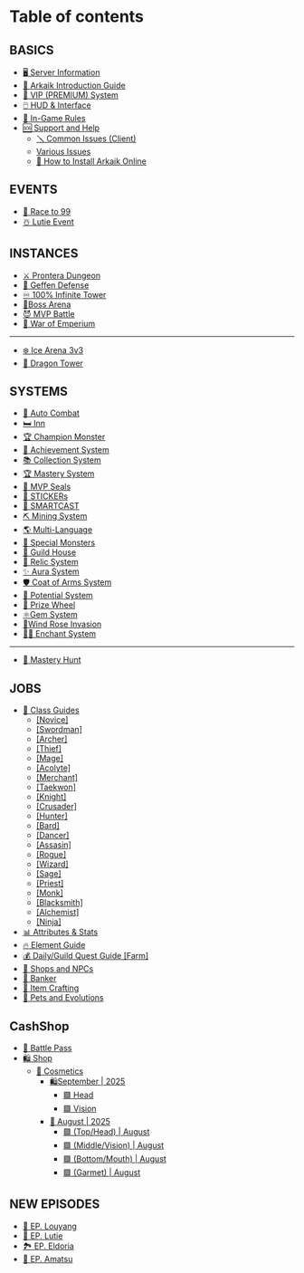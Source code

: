 # Table of contents

## BASICS

* [🖥️ Server Information](README.md)
* [📘 Arkaik Introduction Guide](basics/arkaik-introduction-guide.md)
* [👑 VIP (PREMIUM) System](basics/vip-premium-system.md)
* [🖱️ HUD & Interface](basics/hud-and-interface.md)
* [📜 In-Game Rules](basics/in-game-rules.md)
* [🆘 Support and Help](basics/support-and-help/README.md)
  * [🪛 Common Issues (Client)](basics/support-and-help/common-issues-client-problemas-comuns-client.md)
  * [Various Issues](basics/support-and-help/various-issues.md)
  * [🚧 How to Install Arkaik Online](basics/support-and-help/how-to-install-arkaik-online.md)

## EVENTS

* [🏇 Race to 99](events/waiting-event-asian.md)
* [☃️ Lutie Event](events/lutie-event.md)

## INSTANCES

* [⚔️ Prontera Dungeon](instances/prontera-dungeon.md)
* [🏹 Geffen Defense](instances/geffen-defense.md)
* [♾️ 100% Infinite Tower](instances/100-infinite-tower.md)
* [🐲Boss Arena](instances/boss-arena.md)
* [😈 MVP Battle](instances/mvp-battle.md)
* [🔶 War of Emperium](instances/war-of-emperium.md)

***

* [❄️ Ice Arena 3v3](ice-arena-3v3.md)
* [🏰 Dragon Tower](dragon-tower.md)

## SYSTEMS

* [🤖 Auto Combat](systems/auto-combat.md)
* [🛏️ Inn](systems/inn.md)
* [🏆 Champion Monster](systems/champion-monster.md)
* [🥇 Achievement System](systems/achievement-system.md)
* [📚 Collection System](systems/collection-system.md)
* [🏆 Mastery System](systems/mastery-system.md)
* [💎 MVP Seals](systems/mvp-seals.md)
* [🎨 STICKERs](systems/stickers.md)
* [🧠 SMARTCAST](systems/smartcast.md)
* [⛏️ Mining System](systems/mining-system.md)
* [🌎 Multi-Language](systems/multi-language.md)
* [👾 Special Monsters](systems/special-monsters.md)
* [🏰 Guild House](systems/guild-house.md)
* [📜 Relic System](systems/relic-system.md)
* [✨ Aura System](systems/aura-system.md)
* [🛡️ Coat of Arms System](systems/coat-of-arms-system.md)
* [💪 Potential System](systems/potential-system.md)
* [🎰 Prize Wheel](systems/prize-wheel.md)
* [⚛️Gem System](systems/gem-system.md)
* [🌹Wind Rose Invasion](systems/wind-rose-invasion.md)
* [🧙‍♂️ Enchant System](systems/enchant-system.md)

***

* [🏹 Mastery Hunt](mastery-hunt.md)

## JOBS

* [📗 Class Guides](jobs/class-guides/README.md)
  * [\[Novice\]](jobs/class-guides/novice.md)
  * [\[Swordman\]](jobs/class-guides/swordman.md)
  * [\[Archer\]](jobs/class-guides/archer.md)
  * [\[Thief\]](jobs/class-guides/thief.md)
  * [\[Mage\]](jobs/class-guides/mage.md)
  * [\[Acolyte\]](jobs/class-guides/acolyte.md)
  * [\[Merchant\]](jobs/class-guides/merchant.md)
  * [\[Taekwon\]](jobs/class-guides/taekwon.md)
  * [\[Knight\]](jobs/class-guides/knight.md)
  * [\[Crusader\]](jobs/class-guides/crusader.md)
  * [\[Hunter\]](jobs/class-guides/hunter.md)
  * [\[Bard\]](jobs/class-guides/bard.md)
  * [\[Dancer\]](jobs/class-guides/dancer.md)
  * [\[Assasin\]](jobs/class-guides/assasin.md)
  * [\[Rogue\]](jobs/class-guides/rogue.md)
  * [\[Wizard\]](jobs/class-guides/wizard.md)
  * [\[Sage\]](jobs/class-guides/sage.md)
  * [\[Priest\]](jobs/class-guides/priest.md)
  * [\[Monk\]](jobs/class-guides/monk.md)
  * [\[Blacksmith\]](jobs/class-guides/blacksmith.md)
  * [\[Alchemist\]](jobs/class-guides/alchemist.md)
  * [\[Ninja\]](jobs/class-guides/ninja.md)
* [📊 Attributes & Stats](jobs/attributes-and-stats.md)
* [🔥 Element Guide](jobs/element-guide.md)
* [💰 Daily/Guild Quest Guide \[Farm\]](jobs/daily-guild-mission-guide-farm.md)
* [🛒 Shops and NPCs](jobs/shops-and-npcs.md)
* [🏦 Banker](jobs/banker.md)
* [🚧 Item Crafting](jobs/item-crafting.md)
* [🐶 Pets and Evolutions](jobs/pets-and-evolutions.md)

## CashShop

* [🎫 Battle Pass](cashshop/battle-pass.md)
* [🛍️ Shop](cashshop/shop/README.md)
  * [🎁 Cosmetics](cashshop/shop/cosmetics/README.md)
    * [🛍️September | 2025](cashshop/shop/cosmetics/september-or-2025/README.md)
      * [🟩 Head](cashshop/shop/cosmetics/september-or-2025/head.md)
      * [🟩 Vision](cashshop/shop/cosmetics/september-or-2025/vision.md)
    * [🔮 August | 2025](cashshop/shop/cosmetics/august-or-2025/README.md)
      * [🟩 (Top/Head) | August](cashshop/shop/cosmetics/august-or-2025/top-head-or-august.md)
      * [🟩 (Middle/Vision) | August](cashshop/shop/cosmetics/august-or-2025/middle-vision-or-august.md)
      * [🟩 (Bottom/Mouth) | August](cashshop/shop/cosmetics/august-or-2025/bottom-mouth-or-august.md)
      * [🟩 (Garmet) | August](cashshop/shop/cosmetics/august-or-2025/garmet-or-august.md)

## NEW EPISODES

* [🌄 EP. Louyang](new-episodes/ep.-louyang.md)
* [🌃 EP. Lutie](new-episodes/ep.-lutie.md)
* [🏞️ EP. Eldoria](new-episodes/ep.-eldoria.md)
* [🎑 EP. Amatsu](new-episodes/ep.-amatsu.md)
